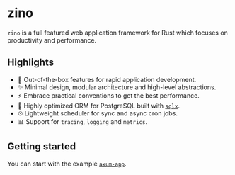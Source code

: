 # zino

`zino` is a full featured web application framework for Rust which focuses on
productivity and performance.

## Highlights

- 🚀 Out-of-the-box features for rapid application development.
- ✨ Minimal design, modular architecture and high-level abstractions.
- ⚡ Embrace practical conventions to get the best performance.
- 🐘 Highly optimized ORM for PostgreSQL built with [`sqlx`][sqlx].
- ⏲ Lightweight scheduler for sync and async cron jobs.
- 📊 Support for `tracing`, `logging` and `metrics`.

## Getting started

You can start with the example [`axum-app`].

[sqlx]: https://crates.io/crates/sqlx
[`axum-app`]: https://github.com/photino/zino/tree/main/examples/axum-app